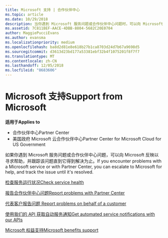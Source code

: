 ```yaml
---
title: Microsoft 支持 | 合作伙伴中心
ms.topic: article
ms.date: 10/29/2018
description: 当你遇到 Microsoft 服务问题或合作伙伴中心问题时，可以向 Microsoft 反映以寻求帮助，并跟踪该问题直到它得到解决为止。
ms.assetid: 7C811BEF-AACE-4DBB-8804-5682C20E0704
author: MaggiePucciEvans
ms.author: evansma
ms.localizationpriority: medium
ms.openlocfilehash: ba8d2d81e8e618b27b1ca8703d24d7b67a9698d5
ms.sourcegitcommit: d3613d23bd177a53381ebf32b4f1075201f8f7f7
ms.translationtype: MT
ms.contentlocale: zh-CN
ms.lasthandoff: 12/05/2018
ms.locfileid: "8683606"
---
```

# <a name="support-from-microsoft"></a><span data-ttu-id="cd954-103">Microsoft 支持</span><span class="sxs-lookup"><span data-stu-id="cd954-103">Support from Microsoft</span></span>

**<span data-ttu-id="cd954-104">适用于</span><span class="sxs-lookup"><span data-stu-id="cd954-104">Applies to</span></span>**

-  <span data-ttu-id="cd954-105">合作伙伴中心</span><span class="sxs-lookup"><span data-stu-id="cd954-105">Partner Center</span></span>
-  <span data-ttu-id="cd954-106">美国政府 Microsoft 云合作伙伴中心</span><span class="sxs-lookup"><span data-stu-id="cd954-106">Partner Center for Microsoft Cloud for US Government</span></span>


<span data-ttu-id="cd954-107">如果你遇到 Microsoft 服务问题或合作伙伴中心问题，可以向 Microsoft 反映以寻求帮助，并跟踪该问题直到它得到解决为止。</span><span class="sxs-lookup"><span data-stu-id="cd954-107">If you encounter problems with a Microsoft service or with Partner Center, you can escalate to Microsoft for help, and track the issue until it's resolved.</span></span>

[<span data-ttu-id="cd954-108">检查服务运行状况</span><span class="sxs-lookup"><span data-stu-id="cd954-108">Check service health</span></span>](check-service-health.md)

[<span data-ttu-id="cd954-109">报告合作伙伴中心问题</span><span class="sxs-lookup"><span data-stu-id="cd954-109">Report problems with Partner Center</span></span>](report-problems-with-partner-center.md)

[<span data-ttu-id="cd954-110">代表客户报告问题 </span><span class="sxs-lookup"><span data-stu-id="cd954-110">Report problems on behalf of a customer</span></span>](report-problems-on-behalf-of-a-customer.md)

[<span data-ttu-id="cd954-111">使用我们的 API 获取自动服务通知</span><span class="sxs-lookup"><span data-stu-id="cd954-111">Get automated service notifications with our APIs</span></span>](get-automated-service-notifications-with-our-apis.md)

[<span data-ttu-id="cd954-112">Microsoft 权益支持</span><span class="sxs-lookup"><span data-stu-id="cd954-112">Microsoft benefits support</span></span>](https://partner.microsoft.com/support/contact-support)

 

 



